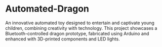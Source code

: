 # Automated-Dragon
An innovative automated toy designed to entertain and captivate young children, combining creativity with technology. This project showcases a Bluetooth-controlled dragon prototype, fabricated using Arduino and enhanced with 3D-printed components and LED lights.
